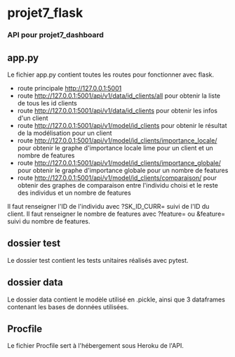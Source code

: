 # projet7_flask
### API pour projet7_dashboard

## app.py
Le fichier app.py contient toutes les routes pour fonctionner avec flask.
- route principale http://127.0.0.1:5001
- route http://127.0.0.1:5001/api/v1/data/id_clients/all pour obtenir la liste de tous les id clients
- route http://127.0.0.1:5001/api/v1/data/id_clients pour obtenir les infos d'un client
- route http://127.0.0.1:5001/api/v1/model/id_clients pour obtenir le résultat de la modélisation pour un client
- route http://127.0.0.1:5001/api/v1/model/id_clients/importance_locale/ pour obtenir le graphe d'importance locale lime pour un client et un nombre de features
- route http://127.0.0.1:5001/api/v1/model/id_clients/importance_globale/ pour obtenir le graphe d'importance globale pour un nombre de features
- route http://127.0.0.1:5001/api/v1/model/id_clients/comparaison/ pour obtenir des graphes de comparaison entre l'individu choisi et le reste des individus et un nombre de features

Il faut renseigner l'ID de l'individu avec ?SK_ID_CURR= suivi de l'ID du client.
Il faut renseigner le nombre de features avec ?feature= ou &feature= suivi du nombre de features.

## dossier test
Le dossier test contient les tests unitaires réalisés avec pytest.

## dossier data
Le dossier data contient le modèle utilisé en .pickle, ainsi que 3 dataframes contenant les bases de données utilisées.

## Procfile
Le fichier Procfile sert à l'hébergement sous Heroku de l'API.

